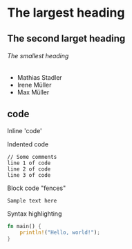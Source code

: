 # The largest heading
## The second larget heading
###### The smallest heading 

- Mathias Stadler
- Irene Müller
- Max Müller

## code
Inline 'code'


Indented code

    // Some comments
    line 1 of code
    line 2 of code
    line 3 of code

Block code "fences"

```
Sample text here
```

Syntax highlighting

``` rust
fn main() {
    println!("Hello, world!");
}
```